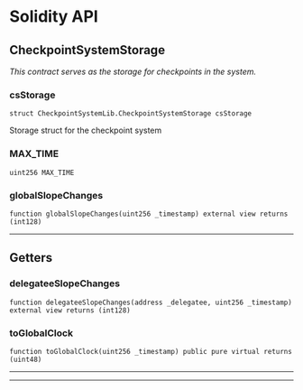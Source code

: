 # Solidity API

## CheckpointSystemStorage

_This contract serves as the storage for checkpoints in the system._

### csStorage

```solidity
struct CheckpointSystemLib.CheckpointSystemStorage csStorage
```

Storage struct for the checkpoint system

### MAX_TIME

```solidity
uint256 MAX_TIME
```

### globalSlopeChanges

```solidity
function globalSlopeChanges(uint256 _timestamp) external view returns (int128)
```

-----------------------------------------------------------------------
Getters
-----------------------------------------------------------------------

### delegateeSlopeChanges

```solidity
function delegateeSlopeChanges(address _delegatee, uint256 _timestamp) external view returns (int128)
```

### toGlobalClock

```solidity
function toGlobalClock(uint256 _timestamp) public pure virtual returns (uint48)
```

-----------------------------------------------------------------------

-----------------------------------------------------------------------

